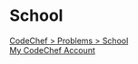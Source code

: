 # School

[CodeChef > Problems > School](https://www.codechef.com/problems/school/)
\
[My CodeChef Account](https://www.codechef.com/users/seydanurdemir)
